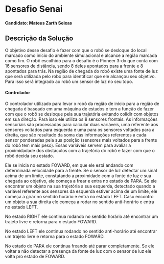 # Desafio Senai
#### Candidato: Mateus Zarth Seixas
## Descrição da Solução
O objetivo desse desafio é fazer com que o robô se desloque do local marcado como início do ambiente simulacional e alcance a região marcada como fim.
O robô escolhido para o desafio é o Pioneer 3-dx que conta com 16 sensores de distância, sendo 8 deles apontados para a frente e 8 apontados para trás.
Na região de chegada do robô existe uma fonte de luz que será utilizada pelo robo para identificar que ele alcançou seu objetivo. Para isso será integrado ao robô
um sensor de luz no seu topo.
#### Controlador
O controlador utilizado para levar o robô da região de início para a região de chegada é baseado em uma máquina de estados e tem a função de fazer com que o robô se desloque pela sua trajetória evitando colidir com objetos em sua direção. Para isso ele utiliza os 8 sensores frontais. As informações sensoriais são processadas para calcular duas variáveis, uma referente aos sensores voltados para esquerda e uma para os sensores voltados para a direita, que são resultado da soma das informações referentes a cada sensor ponderadas pela sua posição (sensores mais voltados para a frente do robô tem mais peso). Essas variáveis servem para avaliar a proximidadade dos obstáculos com a trajetória do robô e fazer com que o robô decida seu estado.

Ele se inicia no estado FOWARD, em que ele está andando com determinada velocidade para a frente. Se o sensor de luz detectar um sinal acima de um limite, constatando a proximidade com a fonte de luz e sua chegada ao objetivo, ele começa a frear e entra no estado de PARA.
Se ele encontrar um objeto na sua trajetória a sua esquerda, detectado quando a variável referente aos sensores da esquerda estiver acima de um limite, ele começa a girar no sentido horário e entra no estado LEFT. Caso encontro um objeto a sua direita ele começa a rodar no sentido
anti-horário e entra no estado LEFT. 

No estado RIGHT ele continua rodando no sentido horário até encontrar um trajeto livre e retorna para o estado FOWARD.

No estado LEFT ele continua rodando no sentido anti-horário até encontrar um trajeto livre e retorna para o estado FOWARD.

No estado de PARA ele continua freando até parar completamente. Se ele voltar a não detectar a presença da fonte de luz com o sensor de luz ele volta pro estado de FOWARD.
